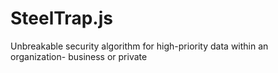 # SteelTrap.js
Unbreakable security algorithm for high-priority data within an organization- business or private
